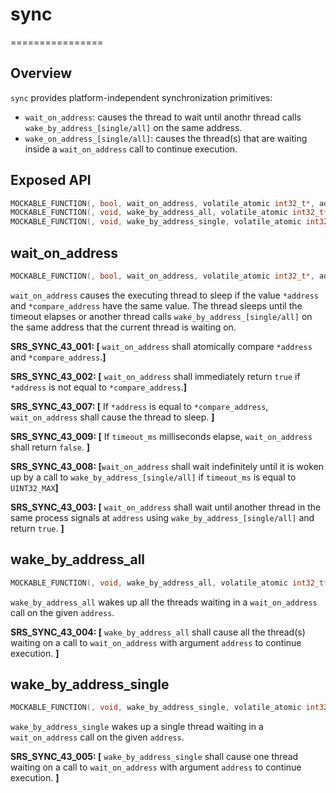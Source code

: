 # sync
================

## Overview

`sync` provides platform-independent synchronization primitives:

- `wait_on_address`: causes the thread to wait until anothr thread calls `wake_by_address_[single/all]` on the same address.
- `wake_on_address_[single/all]`: causes the thread(s) that are waiting inside a `wait_on_address` call to continue execution.

## Exposed API

```c
MOCKABLE_FUNCTION(, bool, wait_on_address, volatile_atomic int32_t*, address, int32_t*, compare_address, uint32_t, timeout_ms);
MOCKABLE_FUNCTION(, void, wake_by_address_all, volatile_atomic int32_t*, address);
MOCKABLE_FUNCTION(, void, wake_by_address_single, volatile_atomic int32_t*, address);
```

## wait_on_address

```c
MOCKABLE_FUNCTION(, bool, wait_on_address, volatile_atomic int32_t*, address, int32_t*, compare_address, uint32_t, timeout_ms)
```
`wait_on_address` causes the executing thread to sleep if the value `*address` and `*compare_address` have the same value. The thread sleeps until the timeout elapses or another thread calls `wake_by_address_[single/all]` on the same address that the current thread is waiting on.

**SRS_SYNC_43_001: [** `wait_on_address` shall atomically compare `*address` and `*compare_address`.**]**

**SRS_SYNC_43_002: [** `wait_on_address` shall immediately return `true` if `*address` is not equal to `*compare_address`.**]**

**SRS_SYNC_43_007: [** If `*address` is equal to `*compare_address`, `wait_on_address` shall cause the thread to sleep. **]**

**SRS_SYNC_43_009: [** If `timeout_ms` milliseconds elapse, `wait_on_address` shall return `false`. **]**

**SRS_SYNC_43_008: [**`wait_on_address` shall wait indefinitely until it is woken up by a call to `wake_by_address_[single/all]` if `timeout_ms` is equal to `UINT32_MAX`**]**

**SRS_SYNC_43_003: [** `wait_on_address` shall wait until another thread in the same process signals at `address` using `wake_by_address_[single/all]` and return `true`. **]**

## wake_by_address_all

```c
MOCKABLE_FUNCTION(, void, wake_by_address_all, volatile_atomic int32_t*, address)
```
`wake_by_address_all` wakes up all the threads waiting in a `wait_on_address` call on the given `address`.

**SRS_SYNC_43_004: [** `wake_by_address_all` shall cause all the thread(s) waiting on a call to `wait_on_address` with argument `address` to continue execution. **]**

## wake_by_address_single

```c
MOCKABLE_FUNCTION(, void, wake_by_address_single, volatile_atomic int32_t*, address)
```
`wake_by_address_single` wakes up a single thread waiting in a `wait_on_address` call on the given `address`.

**SRS_SYNC_43_005: [** `wake_by_address_single` shall cause one thread waiting on a call to `wait_on_address` with argument `address` to continue execution. **]**